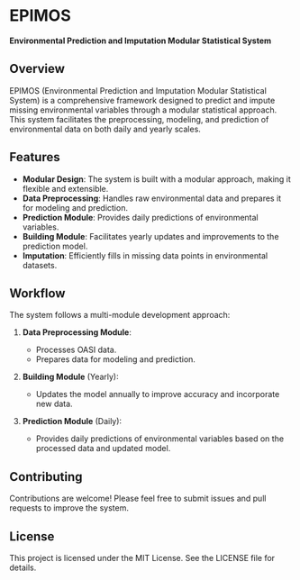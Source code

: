 # EPIMOS
**Environmental Prediction and Imputation Modular Statistical System**

## Overview
EPIMOS (Environmental Prediction and Imputation Modular Statistical System) is a comprehensive framework designed to predict and impute missing environmental variables through a modular statistical approach. This system facilitates the preprocessing, modeling, and prediction of environmental data on both daily and yearly scales.

## Features
- **Modular Design**: The system is built with a modular approach, making it flexible and extensible.
- **Data Preprocessing**: Handles raw environmental data and prepares it for modeling and prediction.
- **Prediction Module**: Provides daily predictions of environmental variables.
- **Building Module**: Facilitates yearly updates and improvements to the prediction model.
- **Imputation**: Efficiently fills in missing data points in environmental datasets.

## Workflow
The system follows a multi-module development approach:

1. **Data Preprocessing Module**:
    - Processes OASI data.
    - Prepares data for modeling and prediction.

2. **Building Module** (Yearly):
    - Updates the model annually to improve accuracy and incorporate new data.

3. **Prediction Module** (Daily):
    - Provides daily predictions of environmental variables based on the processed data and updated model.


## Contributing
Contributions are welcome! Please feel free to submit issues and pull requests to improve the system.

## License
This project is licensed under the MIT License. See the LICENSE file for details.

